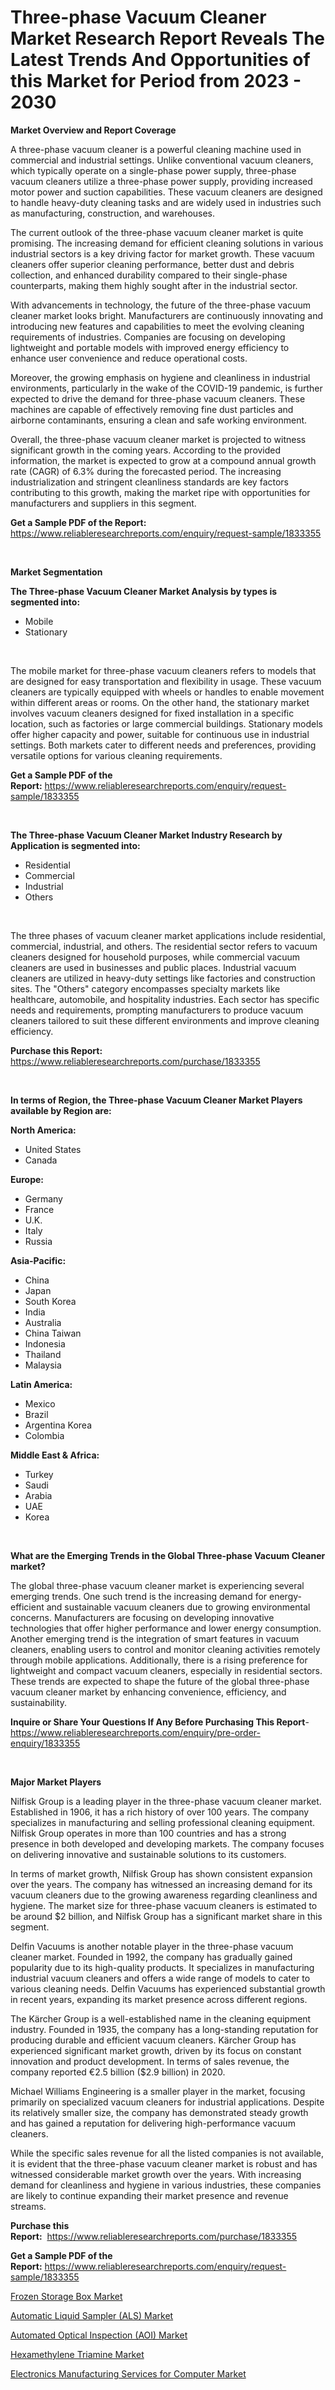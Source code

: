 <p><h1>Three-phase Vacuum Cleaner Market Research Report Reveals The Latest Trends And Opportunities of this Market for Period from 2023 - 2030</h1></p><p><strong>Market Overview and Report Coverage</strong></p>
<p><p>A three-phase vacuum cleaner is a powerful cleaning machine used in commercial and industrial settings. Unlike conventional vacuum cleaners, which typically operate on a single-phase power supply, three-phase vacuum cleaners utilize a three-phase power supply, providing increased motor power and suction capabilities. These vacuum cleaners are designed to handle heavy-duty cleaning tasks and are widely used in industries such as manufacturing, construction, and warehouses.</p><p>The current outlook of the three-phase vacuum cleaner market is quite promising. The increasing demand for efficient cleaning solutions in various industrial sectors is a key driving factor for market growth. These vacuum cleaners offer superior cleaning performance, better dust and debris collection, and enhanced durability compared to their single-phase counterparts, making them highly sought after in the industrial sector.</p><p>With advancements in technology, the future of the three-phase vacuum cleaner market looks bright. Manufacturers are continuously innovating and introducing new features and capabilities to meet the evolving cleaning requirements of industries. Companies are focusing on developing lightweight and portable models with improved energy efficiency to enhance user convenience and reduce operational costs.</p><p>Moreover, the growing emphasis on hygiene and cleanliness in industrial environments, particularly in the wake of the COVID-19 pandemic, is further expected to drive the demand for three-phase vacuum cleaners. These machines are capable of effectively removing fine dust particles and airborne contaminants, ensuring a clean and safe working environment.</p><p>Overall, the three-phase vacuum cleaner market is projected to witness significant growth in the coming years. According to the provided information, the market is expected to grow at a compound annual growth rate (CAGR) of 6.3% during the forecasted period. The increasing industrialization and stringent cleanliness standards are key factors contributing to this growth, making the market ripe with opportunities for manufacturers and suppliers in this segment.</p></p>
<p><strong>Get a Sample PDF of the Report:</strong> <a href="https://www.reliableresearchreports.com/enquiry/request-sample/1833355">https://www.reliableresearchreports.com/enquiry/request-sample/1833355</a></p>
<p>&nbsp;</p>
<p><strong>Market Segmentation</strong></p>
<p><strong>The Three-phase Vacuum Cleaner Market Analysis by types is segmented into:</strong></p>
<p><ul><li>Mobile</li><li>Stationary</li></ul></p>
<p>&nbsp;</p>
<p><p>The mobile market for three-phase vacuum cleaners refers to models that are designed for easy transportation and flexibility in usage. These vacuum cleaners are typically equipped with wheels or handles to enable movement within different areas or rooms. On the other hand, the stationary market involves vacuum cleaners designed for fixed installation in a specific location, such as factories or large commercial buildings. Stationary models offer higher capacity and power, suitable for continuous use in industrial settings. Both markets cater to different needs and preferences, providing versatile options for various cleaning requirements.</p></p>
<p><strong>Get a Sample PDF of the Report:</strong>&nbsp;<a href="https://www.reliableresearchreports.com/enquiry/request-sample/1833355">https://www.reliableresearchreports.com/enquiry/request-sample/1833355</a></p>
<p>&nbsp;</p>
<p><strong>The Three-phase Vacuum Cleaner Market Industry Research by Application is segmented into:</strong></p>
<p><ul><li>Residential</li><li>Commercial</li><li>Industrial</li><li>Others</li></ul></p>
<p>&nbsp;</p>
<p><p>The three phases of vacuum cleaner market applications include residential, commercial, industrial, and others. The residential sector refers to vacuum cleaners designed for household purposes, while commercial vacuum cleaners are used in businesses and public places. Industrial vacuum cleaners are utilized in heavy-duty settings like factories and construction sites. The "Others" category encompasses specialty markets like healthcare, automobile, and hospitality industries. Each sector has specific needs and requirements, prompting manufacturers to produce vacuum cleaners tailored to suit these different environments and improve cleaning efficiency.</p></p>
<p><strong>Purchase this Report:</strong>&nbsp; <a href="https://www.reliableresearchreports.com/purchase/1833355">https://www.reliableresearchreports.com/purchase/1833355</a></p>
<p>&nbsp;</p>
<p><strong>In terms of Region, the Three-phase Vacuum Cleaner Market Players available by Region are:</strong></p>
<p>
    <p> <strong> North America: </strong>
        <ul>
            <li>United States</li>
            <li>Canada</li>
        </ul>
        </p> 
    <p> <strong> Europe: </strong>
        <ul>
            <li>Germany</li>
            <li>France</li>
            <li>U.K.</li>
            <li>Italy</li>
            <li>Russia</li>
        </ul>
        </p> 
    <p> <strong> Asia-Pacific: </strong>
        <ul>
            <li>China</li>
            <li>Japan</li>
            <li>South Korea</li>
            <li>India</li>
            <li>Australia</li>
            <li>China Taiwan</li>
            <li>Indonesia</li>
            <li>Thailand</li>
            <li>Malaysia</li>
        </ul>
        </p> 
    <p> <strong> Latin America: </strong>
        <ul>
            <li>Mexico</li>
            <li>Brazil</li>
            <li>Argentina Korea</li>
            <li>Colombia</li>
        </ul>
        </p> 
    <p> <strong> Middle East & Africa: </strong>
        <ul>
            <li>Turkey</li>
            <li>Saudi</li>
            <li>Arabia</li>
            <li>UAE</li>
            <li>Korea</li>
        </ul>
    </p>
    </p>
<p>&nbsp;</p>
<p><strong>What are the Emerging Trends in the Global Three-phase Vacuum Cleaner market?</strong></p>
<p><p>The global three-phase vacuum cleaner market is experiencing several emerging trends. One such trend is the increasing demand for energy-efficient and sustainable vacuum cleaners due to growing environmental concerns. Manufacturers are focusing on developing innovative technologies that offer higher performance and lower energy consumption. Another emerging trend is the integration of smart features in vacuum cleaners, enabling users to control and monitor cleaning activities remotely through mobile applications. Additionally, there is a rising preference for lightweight and compact vacuum cleaners, especially in residential sectors. These trends are expected to shape the future of the global three-phase vacuum cleaner market by enhancing convenience, efficiency, and sustainability.</p></p>
<p><strong>Inquire or Share Your Questions If Any Before Purchasing This Report</strong>- <a href="https://www.reliableresearchreports.com/enquiry/pre-order-enquiry/1833355">https://www.reliableresearchreports.com/enquiry/pre-order-enquiry/1833355</a></p>
<p>&nbsp;</p>
<p><strong>Major Market Players</strong></p>
<p><p>Nilfisk Group is a leading player in the three-phase vacuum cleaner market. Established in 1906, it has a rich history of over 100 years. The company specializes in manufacturing and selling professional cleaning equipment. Nilfisk Group operates in more than 100 countries and has a strong presence in both developed and developing markets. The company focuses on delivering innovative and sustainable solutions to its customers.</p><p>In terms of market growth, Nilfisk Group has shown consistent expansion over the years. The company has witnessed an increasing demand for its vacuum cleaners due to the growing awareness regarding cleanliness and hygiene. The market size for three-phase vacuum cleaners is estimated to be around $2 billion, and Nilfisk Group has a significant market share in this segment.</p><p>Delfin Vacuums is another notable player in the three-phase vacuum cleaner market. Founded in 1992, the company has gradually gained popularity due to its high-quality products. It specializes in manufacturing industrial vacuum cleaners and offers a wide range of models to cater to various cleaning needs. Delfin Vacuums has experienced substantial growth in recent years, expanding its market presence across different regions.</p><p>The Kärcher Group is a well-established name in the cleaning equipment industry. Founded in 1935, the company has a long-standing reputation for producing durable and efficient vacuum cleaners. Kärcher Group has experienced significant market growth, driven by its focus on constant innovation and product development. In terms of sales revenue, the company reported €2.5 billion ($2.9 billion) in 2020.</p><p>Michael Williams Engineering is a smaller player in the market, focusing primarily on specialized vacuum cleaners for industrial applications. Despite its relatively smaller size, the company has demonstrated steady growth and has gained a reputation for delivering high-performance vacuum cleaners.</p><p>While the specific sales revenue for all the listed companies is not available, it is evident that the three-phase vacuum cleaner market is robust and has witnessed considerable market growth over the years. With increasing demand for cleanliness and hygiene in various industries, these companies are likely to continue expanding their market presence and revenue streams.</p></p>
<p><strong>Purchase this Report:</strong>&nbsp;&nbsp;<a href="https://www.reliableresearchreports.com/purchase/1833355">https://www.reliableresearchreports.com/purchase/1833355</a></p>
<p></p>
<p><strong>Get a Sample PDF of the Report:</strong>&nbsp;<a href="https://www.reliableresearchreports.com/enquiry/request-sample/1833355">https://www.reliableresearchreports.com/enquiry/request-sample/1833355</a></p>
<p><p><a href="https://www.linkedin.com/pulse/frozen-storage-box-market-research-report-provides-thorough/">Frozen Storage Box Market</a></p><p><a href="https://www.linkedin.com/pulse/decoding-automatic-liquid-sampler-als-market-deep-dive-latest/">Automatic Liquid Sampler (ALS) Market</a></p><p><a href="https://medium.com/@dennismurphy47/automated-optical-inspection-aoi-market-competitive-analysis-market-trends-and-forecast-to-2030-559c2b70e3e9">Automated Optical Inspection (AOI) Market</a></p><p><a href="https://www.linkedin.com/pulse/hexamethylene-triamine-market-challenges-opportunities/">Hexamethylene Triamine Market</a></p><p><a href="https://medium.com/@irwingibson727/electronics-manufacturing-services-for-computer-market-furnishes-information-on-market-share-9dbd7159dda8">Electronics Manufacturing Services for Computer Market</a></p></p>